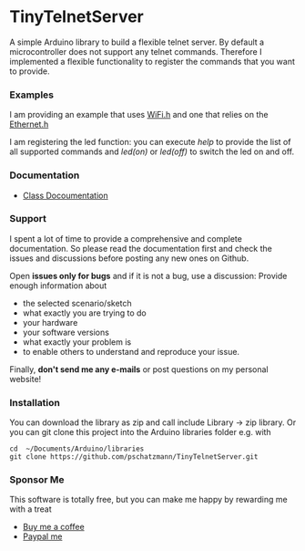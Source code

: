 # TinyTelnetServer

A simple Arduino library to build a flexible telnet server.
By default a microcontroller does not support any telnet commands. Therefore I implemented
a flexible functionality to register the commands that you want to provide.


### Examples

I am providing an example that uses [WiFi.h](/examples/wifi-telnet-server/wifi-telnet-server.ino) and one that relies on the [Ethernet.h](/examples/ethernet-telnet-server/ethernet-telnet-server.ino)

I am registering the led function: you can execute _help_ to provide the list of all supported commands and _led(on)_ or _led(off)_ to switch the led on and off.


### Documentation

- [Class Docoumentation](https://pschatzmann.github.io/TinyTelnetServer/html/class_tiny_telnet_server.html)

### Support

I spent a lot of time to provide a comprehensive and complete documentation. So please read the documentation first and check the issues and discussions before posting any new ones on Github.

Open __issues only for bugs__ and if it is not a bug, use a discussion: Provide enough information about

- the selected scenario/sketch
- what exactly you are trying to do
- your hardware
- your software versions
- what exactly your problem is
- to enable others to understand and reproduce your issue.

Finally, __don't send me any e-mails__ or post questions on my personal website!



### Installation

You can download the library as zip and call include Library -> zip library. Or you can git clone this project into the Arduino libraries folder e.g. with

```
cd  ~/Documents/Arduino/libraries
git clone https://github.com/pschatzmann/TinyTelnetServer.git
```

### Sponsor Me

This software is totally free, but you can make me happy by rewarding me with a treat

- [Buy me a coffee](https://www.buymeacoffee.com/philschatzh)
- [Paypal me](https://paypal.me/pschatzmann?country.x=CH&locale.x=en_US)

